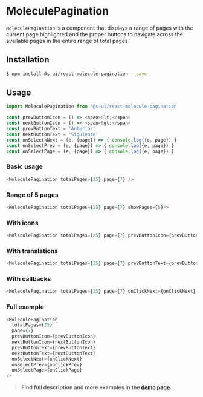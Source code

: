 # MoleculePagination

`MoleculePagination` is a component that displays a range of pages with the current page highlighted and the proper buttons to navigate across the available pages in the entire range of total pages

## Installation

```sh
$ npm install @s-ui/react-molecule-pagination --save
```

## Usage

```js
import MoleculePagination from '@s-ui/react-molecule-pagination'

const prevButtonIcon = () => <span>&lt;</span>
const nextButtonIcon = () => <span>&gt;</span>
const prevButtonText = 'Anterior'
const nextButtonText = 'Siguiente'
const onSelectkNext = (e, {page}) => { console.log({e, page}) }
const onSelectPrev = (e, {page}) => { console.log({e, page}) }
const onSelectPage = (e, {page}) => { console.log({e, page}) }
```

### Basic usage
```js
<MoleculePagination totalPages={25} page={7} />
```

### Range of 5 pages
```js
<MoleculePagination totalPages={25} page={7} showPages={5}/>
```

### With icons
```js
<MoleculePagination totalPages={25} page={7} prevButtonIcon={prevButtonIcon} nextButtonIcon={nextButtonIcon}/>
```

### With translations
```js
<MoleculePagination totalPages={25} page={7} prevButtonText={prevButtonText} nextButtonText={nextButtonText}/>
```

### With callbacks
```js
<MoleculePagination totalPages={25} page={7} onClickNext={onClickNext} onClickPrev={onClickPrev} onClickPage={onClickPage}/>
```

### Full example
```js
<MoleculePagination 
  totalPages={25} 
  page={7} 
  prevButtonIcon={prevButtonIcon}
  nextButtonIcon={nextButtonIcon}
  prevButtonText={prevButtonText} 
  nextButtonText={nextButtonText}
  onSelectNext={onClickNext} 
  onSelectPrev={onClickPrev} 
  onSelectPage={onClickPage}
/>
```



> **Find full description and more examples in the [demo page](https://sui-components.now.sh/workbench/molecule/pagination/demo).**
